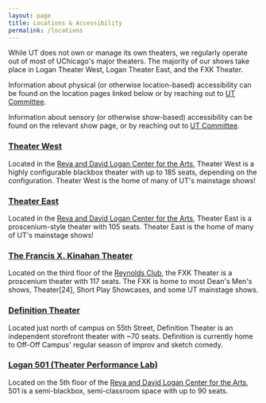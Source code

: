 ```yaml
---
layout: page
title: Locations & Accessibility
permalink: /locations
---
```


While UT does not own or manage its own theaters, we regularly operate out of most of UChicago's major theaters. The majority of our shows take place in Logan Theater West, Logan Theater East, and the FXK Theater.

Information about physical (or otherwise location-based) accessibility can be found on the location pages linked below or by reaching out to [UT Committee](mailto:ut-committee@lists.uchicago.edu).

Information about sensory (or otherwise show-based) accessibility can be found on the relevant show page, or by reaching out to [UT Committee](mailto:ut-committee@lists.uchicago.edu).

### **[Theater West](/locations/west)**

Located in the [Reva and David Logan Center for the Arts](https://www.logancenter.uchicago.edu/), Theater West is a highly configurable blackbox theater with up to 185 seats, depending on the configuration. Theater West is the home of many of UT's mainstage shows!

### **[Theater East](/locations/east)**

Located in the [Reva and David Logan Center for the Arts](https://www.logancenter.uchicago.edu/), Theater East is a proscenium-style theater with 105 seats. Theater East is the home of many of UT's mainstage shows!

### **[The Francis X. Kinahan Theater](/locations/fxk)**

Located on the third floor of the [Reynolds Club](https://studentcenters.uchicago.edu/reynolds-club/), the FXK Theater is a proscenium theater with 117 seats. The FXK is home to most Dean's Men's shows, Theater\[24\], Short Play Showcases, and some UT mainstage shows. 

### **[Definition Theater](/locations/definition)**

Located just north of campus on 55th Street, Definition Theater is an independent storefront theater with ~70 seats. Definition is currently home to Off-Off Campus' regular season of improv and sketch comedy.

### **[Logan 501 (Theater Performance Lab)](/locations/501)**

Located on the 5th floor of the [Reva and David Logan Center for the Arts](https://www.logancenter.uchicago.edu/), 501 is a semi-blackbox, semi-classroom space with up to 90 seats.


